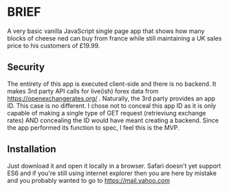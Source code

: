 BRIEF
=====

A very basic vanilla JavaScript single page app that shows how many blocks of cheese ned can buy from france while still maintaining a UK sales price to his customers of £19.99. 

Security
---------
The entirety of this app is executed client-side and there is no backend. It makes 3rd party API calls for live(ish) forex data from https://openexchangerates.org/ . Naturally, the 3rd party provides an app ID. This case is no different. I chose not to conceal this app ID as it is only capable of making a single type of GET request (retrieviung exchange rates) AND concealing the ID would have meant creating a backend. Since the app performed its function to spec, I feel this is the MVP.

Installation
------------

Just download it and open it locally in a browser. Safari doesn't yet support ES6 and if you're still using internet explorer then you are here by mistake and you probably wanted to go to https://mail.yahoo.com





